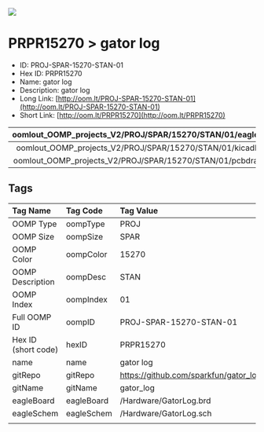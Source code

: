 


  
![][im]
# PRPR15270 > gator log

- ID: PROJ-SPAR-15270-STAN-01
- Hex ID: PRPR15270
- Name: gator log
- Description: gator log
- Long Link: [http://oom.lt/PROJ-SPAR-15270-STAN-01](http://oom.lt/PROJ-SPAR-15270-STAN-01)
- Short Link: [http://oom.lt/PRPR15270](http://oom.lt/PRPR15270)
  

|oomlout_OOMP_projects_V2/PROJ/SPAR/15270/STAN/01/eagleImage.png|oomlout_OOMP_projects_V2/PROJ/SPAR/15270/STAN/01/eagleSchemImage.png|oomlout_OOMP_projects_V2/PROJ/SPAR/15270/STAN/01/kicadPcb3dFront.png|oomlout_OOMP_projects_V2/PROJ/SPAR/15270/STAN/01/kicadPcb3dBack.png|
| :---: | :---: | :---: | :---: |
|oomlout_OOMP_projects_V2/PROJ/SPAR/15270/STAN/01/kicadPcb3d.png|oomlout_OOMP_projects_V2/PROJ/SPAR/15270/STAN/01/bomBack.png|oomlout_OOMP_projects_V2/PROJ/SPAR/15270/STAN/01/bomFront.png|oomlout_OOMP_projects_V2/PROJ/SPAR/15270/STAN/01/pcbdraw.svg|
|oomlout_OOMP_projects_V2/PROJ/SPAR/15270/STAN/01/pcbdrawBack.svg||||

## Tags
  

|Tag Name|Tag Code|Tag Value|
| :--- | :--- | :--- |
|OOMP Type|oompType|PROJ|
|OOMP Size|oompSize|SPAR|
|OOMP Color|oompColor|15270|
|OOMP Description|oompDesc|STAN|
|OOMP Index|oompIndex|01|
|Full OOMP ID|oompID|PROJ-SPAR-15270-STAN-01|
|Hex ID (short code)|hexID|PRPR15270|
|name|name|gator log|
|gitRepo|gitRepo|https://github.com/sparkfun/gator_log|
|gitName|gitName|gator_log|
|eagleBoard|eagleBoard|/Hardware/GatorLog.brd|
|eagleSchem|eagleSchem|/Hardware/GatorLog.sch|
||||



[im]: PROJ/SPAR/15270/STAN/01/kicadPcb3d_450.png
